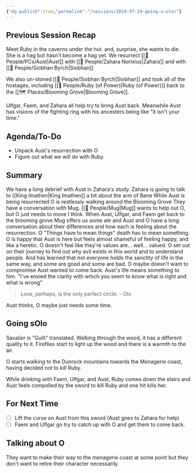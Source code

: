 ```yaml
---
{"dg-publish":true,"permalink":"/sessions/2024-07-29-going-s-olo/"}
---
```


## Previous Session Recap
Meet Ruby in the caverns under the hut. and, surprise, she wants to die. She is a hag but hasn't become a hag yet. 
We resurrect [[🙋 People/PCs/Aust\|Aust]] with [[🙋 People/Zahara Norixius\|Zahara]] and with [[🙋 People/Siobhan Byrch\|Siobhan]]

We also un-stoned [[🙋 People/Siobhan Byrch\|Siobhan]] and took all of the hostages, including [[🙋 People/Ruby (of Power)\|Ruby (of Power)]] back to the [[🗺️ Places/Blooming Grove\|Blooming Grove]]. 

Ulfgar, Faem, and Zahara all help try to bring Aust back. Meanwhile Aust has visions of the fighting ring with his ancesters being like "it isn't your time." 
## Agenda/To-Do
- Unpack Aust's resurrection with O
- Figure out what we will do with Ruby.
## Summary
We have a long debrief with Aust in Zahara's study. 
	Zahara is going to talk to [[King Imathen\|King Imathen]] a bit about the arm of Bane 
While Aust is being resurrected O is restlessly walking around the Blooming Grove
	They have a conversation with Mug. [[🙋 People/Mug\|Mug]] wants to help out O, but O just needs to move I think. 
When Aust, Ulfgar, and Faem get back to the blooming grove Mug offers us some ale and Aust and O have a long conversation about their differences and how each is feeling about the resurrection. 
	O "Things have to mean things" death has to mean something. 
	O is happy that Aust is here but feels almost shameful of feeling happy, and like a heretic. 
	O doesn't feel like they're values are... well... valued. 
	O set out on their journey to find out why evil exists in this world and to understand people. And has learned that not everyone holds the sanctity of life in the same way, and some are good and some are bad. 
		O maybe doesn't want to compromise 
	Aust wanted to come back. Aust's life means something to him. 
		"I've envied the clarity with which you seem to know what is right and what is wrong"

> Love, perhaps, is the only perfect circle.
   \- Olo

Aust thinks, O maybe just needs some time. 

## Going sOlo
Savalier is "Guilt" translated. Walking through the wood, it has a different quality to it. Fireflies start to light up the wood and there is a warmth to the air. 

O starts walking to the Dunrock mountains towards the Menagerie coast, having decided not to kill Ruby. 

While drinking with Faem, Ulfgar, and Aust, Ruby comes down the stairs and Aust feels compelled by the sword to kill Ruby and one hit kills her.

## For Next Time
- [ ] Lift the curse on Aust from this sword (Aust goes to Zahara for help)
- [ ] Faem and Ulfgar go try to catch up with O and get them to come back.

## Talking about O
They want to make their way to the menagerie coast at some point but they don't want to retire their character necessarily. 